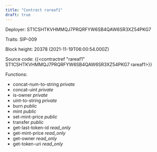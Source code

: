 ```yaml
---
title: "Contract rareaf1"
draft: true
---
```

Deployer: ST1CSHTKVHMMQJ7PRQRFYW6SB4QAW6SR3XZ54PKG7

Traits:
SIP-009 



Block height: 20378 (2021-11-19T06:00:54.000Z)

Source code: {{<contractref "rareaf1" ST1CSHTKVHMMQJ7PRQRFYW6SB4QAW6SR3XZ54PKG7 rareaf1>}}

Functions:

* concat-num-to-string _private_
* concat-uint _private_
* is-owner _private_
* uint-to-string _private_
* burn _public_
* mint _public_
* set-mint-price _public_
* transfer _public_
* get-last-token-id _read_only_
* get-mint-price _read_only_
* get-owner _read_only_
* get-token-uri _read_only_
